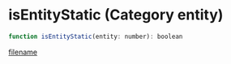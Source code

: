 # isEntityStatic (Category entity)

```js
function isEntityStatic(entity: number): boolean
```

[filename](isEntityStatic_m.md ':include')